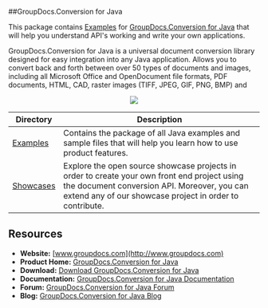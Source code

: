 ##GroupDocs.Conversion for Java

This package contains [Examples](https://github.com/groupdocs-conversion/GroupDocs.Conversion-for-Java/tree/master/Examples) for [GroupDocs.Conversion for Java](#) that will help you understand API's working and write your own applications.

GroupDocs.Conversion for Java is a universal document conversion library designed for easy integration into any Java application. Allows you to convert back and forth between over 50 types of documents and images, including all Microsoft Office and OpenDocument file formats, PDF documents, HTML, CAD, raster images (TIFF, JPEG, GIF, PNG, BMP) and 

<p align="center">

  <a title="Download complete GroupDocs.Conversion for Java source code" href="https://codeload.github.com/groupdocs-conversion/GroupDocs.Conversion-for-Java/zip/master">
	<img src="https://raw.github.com/AsposeExamples/java-examples-dashboard/master/images/downloadZip-Button-Large.png" />
  </a>
</p>

Directory | Description
--------- | -----------
[Examples](https://github.com/groupdocs-conversion/GroupDocs.Conversion-for-Java/tree/master/Examples)  | Contains the package of all Java examples and sample files that will help you learn how to use product features.
[Showcases](https://github.com/groupdocs-conversion/GroupDocs.Conversion-for-Java/tree/master/Showcases)  | Explore the open source showcase projects in order to create your own front end project using the document conversion API. Moreover, you can extend any of our showcase project in order to contribute.

## Resources

+ **Website:** [www.groupdocs.com](http://www.groupdocs.com)
+ **Product Home:** [GroupDocs.Conversion for Java](#)
+ **Download:** [Download GroupDocs.Conversion for Java](#)
+ **Documentation:** [GroupDocs.Conversion for Java Documentation](#)
+ **Forum:** [GroupDocs.Conversion for Java Forum](http://groupdocs.com/Community/forums/groupdocs.conversion-product-family/7/showforum.aspx)
+ **Blog:** [GroupDocs.Conversion for Java Blog](http://groupdocs.com/blog/category/conversion)


